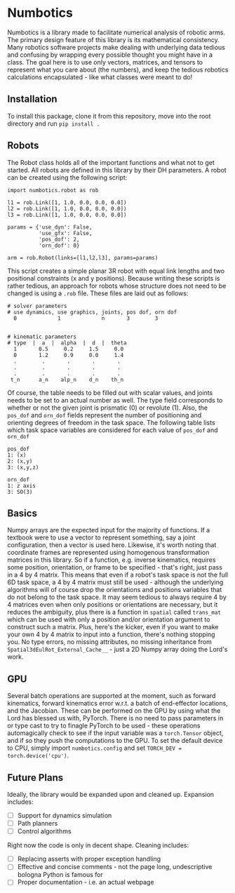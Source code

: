# Numbotics

Numbotics is a library made to facilitate numerical analysis of robotic arms. The primary design feature of this library is its mathematical consistency. Many robotics software projects make dealing with underlying data tedious and confusing by wrapping every possible thought you might have in a class. The goal here is to use only vectors, matrices, and tensors to represent what you care about (the numbers), and keep the tedious robotics calculations encapsulated - like what classes were meant to do! 

## Installation

To install this package, clone it from this repository, move into the root directory and run `pip install .`

## Robots

The Robot class holds all of the important functions and what not to get started. All robots are defined in this library by their DH parameters. A robot can be created using the following script:

```
import numbotics.robot as rob

l1 = rob.Link([1, 1.0, 0.0, 0.0, 0.0])
l2 = rob.Link([1, 1.0, 0.0, 0.0, 0.0])
l3 = rob.Link([1, 1.0, 0.0, 0.0, 0.0])

params = {'use_dyn': False,
          'use_gfx': False,
          'pos_dof': 2,
          'orn_dof': 0}

arm = rob.Robot(links=[l1,l2,l3], params=params)
```
This script creates a simple planar 3R robot with equal link lengths and two positional constraints (x and y positions). Because writing these scripts is rather tedious, an approach for robots whose structure does not need to be changed is using a `.rob` file. These files are laid out as follows:

```
# solver parameters
# use dynamics, use graphics, joints, pos dof, orn dof
  0             1             n       3        3


# kinematic parameters
# type  |  a  |  alpha  |  d  |  theta
  1       0.5     0.2     1.5     0.0
  0       1.2     0.9     0.0     1.4
  .        .       .       .       .
  .        .       .       .       .
  .        .       .       .       .
 t_n      a_n    alp_n    d_n    th_n
```
Of course, the table needs to be filled out with scalar values, and joints needs to be set to an actual number as well. The type field corresponds to whether or not the given joint is prismatic (0) or revolute (1). Also, the `pos_dof` and `orn_dof` fields represent the number of positioning and orienting degrees of freedom in the task space. The following table lists which task space variables are considered for each value of `pos_dof` and `orn_dof`

```
pos_dof  
1: (x)
2: (x,y)
3: (x,y,z)

orn_dof  
1: z axis
3: SO(3)
```

## Basics

Numpy arrays are the expected input for the majority of functions. If a textbook were to use a vector to represent something, say a joint configuration, then a vector is used here. Likewise, it's worth noting that coordinate frames are represented using homogenous transformation matrices in this library. So if a function, e.g. inverse kinematics, requires some position, orientation, or frame to be specified - that's right, just pass in a 4 by 4 matrix. This means that even if a robot's task space is not the full 6D task space, a 4 by 4 matrix must still be used - although the underlying algorithms will of course drop the orientations and positions variables that do not belong to the task space. It may seem tedious to always require 4 by 4 matrices even when only positions or orientations are necessary, but it reduces the ambiguity, plus there is a function in `spatial` called `trans_mat` which can be used with only a position and/or orientation argument to construct such a matrix. Plus, here's the kicker, even if you want to make your own 4 by 4 matrix to input into a function, there's nothing stopping you. No type errors, no missing attributes, no missing inheritance from `Spatial3dEulRot_External_Cache__` - just a 2D Numpy array doing the Lord's work.


## GPU

Several batch operations are supported at the moment, such as forward kinematics, forward kinematics error w.r.t. a batch of end-effector locations, and the Jacobian. These can be performed on the GPU by using what the Lord has blessed us with, PyTorch. There is no need to pass parameters in or type cast to try to finagle PyTorch to be used - these operations automagically check to see if the input variable was a `torch.Tensor` object, and if so they push the computations to the GPU. To set the default device to CPU, simply import `numbotics.config` and set `TORCH_DEV = torch.device('cpu')`.


## Future Plans

Ideally, the library would be expanded upon and cleaned up. Expansion includes:
- [ ] Support for dynamics simulation
- [ ] Path planners
- [ ] Control algorithms

Right now the code is only in decent shape. Cleaning includes:
- [ ] Replacing asserts with proper exception handling
- [ ] Effective and concise comments - not the page long, undescriptive bologna Python is famous for
- [ ] Proper documentation - i.e. an actual webpage
